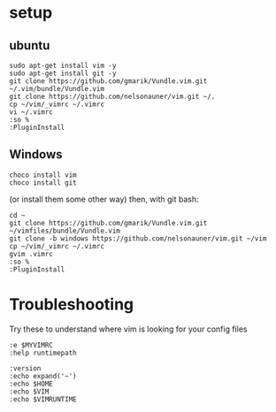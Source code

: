 # setup

## ubuntu

```shell
sudo apt-get install vim -y
sudo apt-get install git -y 
git clone https://github.com/gmarik/Vundle.vim.git ~/.vim/bundle/Vundle.vim
git clone https://github.com/nelsonauner/vim.git ~/.
cp ~/vim/_vimrc ~/.vimrc
vi ~/.vimrc
:so %
:PluginInstall
```

## Windows 

```shell
choco install vim
choco install git
```

(or install them some other way)
then, with git bash:
```shell
cd ~
git clone https://github.com/gmarik/Vundle.vim.git ~/vimfiles/bundle/Vundle.vim
git clone -b windows https://github.com/nelsonauner/vim.git ~/vim
cp ~/vim/_vimrc ~/.vimrc
gvim .vimrc
:so %
:PluginInstall
```


# Troubleshooting

Try these to understand where vim is looking for your config files
```shell
:e $MYVIMRC
:help runtimepath
```

```shell
:version
:echo expand('~')
:echo $HOME
:echo $VIM
:echo $VIMRUNTIME

